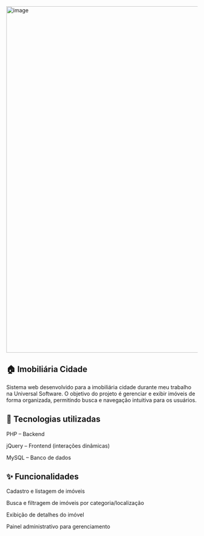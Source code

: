 <img width="1902" height="910" alt="image" src="https://github.com/user-attachments/assets/e399cb77-6d86-43eb-b815-8b1f68e47291" />


## 🏠 Imobiliária Cidade

Sistema web desenvolvido para a imobiliária cidade durante meu trabalho na Universal Software.
O objetivo do projeto é gerenciar e exibir imóveis de forma organizada, permitindo busca e navegação intuitiva para os usuários.

## 🚀 Tecnologias utilizadas

PHP – Backend

jQuery – Frontend (interações dinâmicas)

MySQL – Banco de dados

## ✨ Funcionalidades

Cadastro e listagem de imóveis

Busca e filtragem de imóveis por categoria/localização

Exibição de detalhes do imóvel

Painel administrativo para gerenciamento
